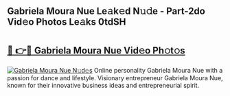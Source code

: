 ## Gabriela Moura Nue Le𝚊k𝚎d N𝚞𝚍e - Part-2do Vid𝚎o Photos Le𝚊ks 0tdSH

# <h2><a href="http://fb5oei.evod.top/?m=Gabriela+Moura+Nue">🔗 👉🔴 Gabriela Moura Nue Vid𝚎o Ph𝚘t𝚘s</a></h2>

[![Gabriela Moura Nue N𝚞d𝚎s](https://i.imgur.com/8V9OHl7.gif)](http://fb5oei.evod.top/?m=Gabriela+Moura+Nue)
Online personality Gabriela Moura Nue with a passion for dance and lifestyle. Visionary entrepreneur Gabriela Moura Nue, known for their innovative business ideas and entrepreneurial spirit. 
